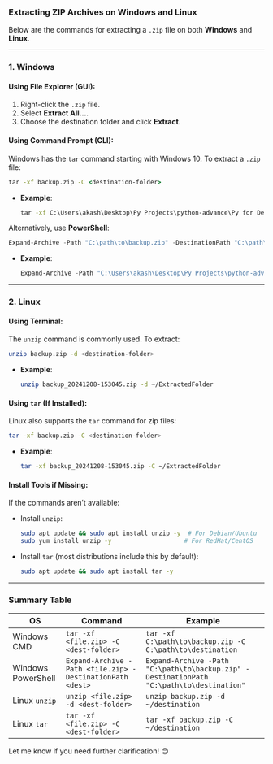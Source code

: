 ### Extracting ZIP Archives on Windows and Linux

Below are the commands for extracting a `.zip` file on both **Windows** and **Linux**.

---

### **1. Windows**
#### Using File Explorer (GUI):
1. Right-click the `.zip` file.
2. Select **Extract All...**.
3. Choose the destination folder and click **Extract**.

#### Using Command Prompt (CLI):
Windows has the `tar` command starting with Windows 10. To extract a `.zip` file:
```cmd
tar -xf backup.zip -C <destination-folder>
```
- **Example**:
  ```cmd
  tar -xf C:\Users\akash\Desktop\Py Projects\python-advance\Py for DevOps-Backup\backup_20241208-153045.zip -C C:\Users\akash\Desktop\ExtractedFolder
  ```

Alternatively, use **PowerShell**:
```powershell
Expand-Archive -Path "C:\path\to\backup.zip" -DestinationPath "C:\path\to\destination"
```
- **Example**:
  ```powershell
  Expand-Archive -Path "C:\Users\akash\Desktop\Py Projects\python-advance\Py for DevOps-Backup\backup_20241208-153045.zip" -DestinationPath "C:\Users\akash\Desktop\ExtractedFolder"
  ```

---

### **2. Linux**
#### Using Terminal:
The `unzip` command is commonly used. To extract:
```bash
unzip backup.zip -d <destination-folder>
```
- **Example**:
  ```bash
  unzip backup_20241208-153045.zip -d ~/ExtractedFolder
  ```

#### Using `tar` (If Installed):
Linux also supports the `tar` command for zip files:
```bash
tar -xf backup.zip -C <destination-folder>
```
- **Example**:
  ```bash
  tar -xf backup_20241208-153045.zip -C ~/ExtractedFolder
  ```

#### Install Tools if Missing:
If the commands aren’t available:
- Install `unzip`:
  ```bash
  sudo apt update && sudo apt install unzip -y  # For Debian/Ubuntu
  sudo yum install unzip -y                    # For RedHat/CentOS
  ```
- Install `tar` (most distributions include this by default):
  ```bash
  sudo apt update && sudo apt install tar -y
  ```

---

### Summary Table

| **OS**           | **Command**                                   | **Example**                                                                                                                                                     |
|-------------------|-----------------------------------------------|-----------------------------------------------------------------------------------------------------------------------------------------------------------------|
| Windows CMD       | `tar -xf <file.zip> -C <dest-folder>`         | `tar -xf C:\path\to\backup.zip -C C:\path\to\destination`                                                                                                       |
| Windows PowerShell| `Expand-Archive -Path <file.zip> -DestinationPath <dest>` | `Expand-Archive -Path "C:\path\to\backup.zip" -DestinationPath "C:\path\to\destination"`                                                                         |
| Linux `unzip`     | `unzip <file.zip> -d <dest-folder>`           | `unzip backup.zip -d ~/destination`                                                                                                                             |
| Linux `tar`       | `tar -xf <file.zip> -C <dest-folder>`         | `tar -xf backup.zip -C ~/destination`                                                                                                                           |

Let me know if you need further clarification! 😊